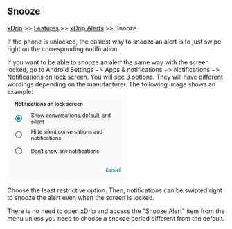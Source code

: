 ## Snooze  
[xDrip](../README.md) >> [Features](./Features_page.md) >> [xDrip Alerts](./Alerts_page.md) >> Snooze   
  
If the phone is unlocked, the easiest way to snooze an alert is to just swipe right on the corresponding notification.  

If you want to be able to snooze an alert the same way with the screen locked, go to Android Settings &#8722;> Apps & notifications &#8722;> Notifications &#8722;> Notifications on lock screen.  You will see 3 options.  They will have different wordings depending on the manufacturer.  The following image shows an example:  
![](./images/NotifOnLockScreen.png)  
  
Choose the least restrictive option.  Then, notifications can be swipted right to snooze the alert even when the screen is locked.  
  
There is no need to open xDrip and access the "Snooze Alert" item from the menu unless you need to choose a snooze period different from the default.  
  

